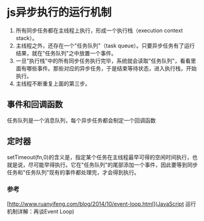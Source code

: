 # js异步执行的运行机制
1.  所有同步任务都在主线程上执行，形成一个执行栈（execution context stack）。  
2.  主线程之外，还存在一个"任务队列"（task queue）。只要异步任务有了运行结果，就在"任务队列"之中放置一个事件。  
3.  一旦"执行栈"中的所有同步任务执行完毕，系统就会读取"任务队列"，看看里面有哪些事件。那些对应的异步任务，于是结束等待状态，进入执行栈，开始执行。  
4.  主线程不断重复上面的第三步。

## 事件和回调函数
任务队列是一个消息队列，每个异步任务都会制定一个回调函数

## 定时器
setTimeout(fn,0)的含义是，指定某个任务在主线程最早可得的空闲时间执行，也就是说，尽可能早得执行。它在"任务队列"的尾部添加一个事件，因此要等到同步任务和"任务队列"现有的事件都处理完，才会得到执行。  

### 参考
[http://www.ruanyifeng.com/blog/2014/10/event-loop.html](JavaScript 运行机制详解：再谈Event Loop)
